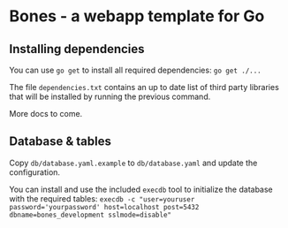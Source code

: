 Bones - a webapp template for Go
================================

Installing dependencies
-----------------------

You can use `go get` to install all required dependencies: `go get ./...`

The file `dependencies.txt` contains an up to date list of third party libraries that
will be installed by running the previous command.

More docs to come.

Database & tables
-----------------

Copy `db/database.yaml.example` to `db/database.yaml` and update the configuration.

You can install and use the included `execdb` tool to initialize the database with the required tables:
`execdb -c "user=youruser password='yourpassword' host=localhost post=5432 dbname=bones_development sslmode=disable"`
